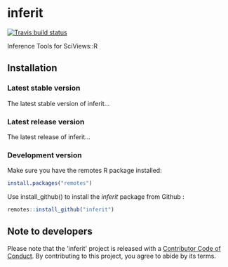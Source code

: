 # inferit

<!-- badges: start -->
[![Travis build status](https://travis-ci.org/SciViews/inferit.svg?branch=master)](https://travis-ci.org/SciViews/inferit)
<!-- badges: end -->

Inference Tools for SciViews::R

## Installation

### Latest stable version

The latest stable version of inferit...

### Latest release version

The latest release of inferit...

### Development version

Make sure you have the remotes R package installed:

``` r
install.packages("remotes")
```

Use install_github() to install the *inferit* package from Github :

``` r
remotes::install_github("inferit")
```

## Note to developers 

Please note that the 'inferit' project is released with a
[Contributor Code of Conduct](CODE_OF_CONDUCT.md).
By contributing to this project, you agree to abide by its terms.

